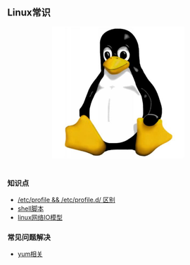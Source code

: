 ## Linux常识

<div align="center"> <img src="https://github.com/xuanchengsunjin/Jim_note/blob/sandbox/resource/img/operating_system/linux_logo.jpg" width="300px"> </div><br>

### 知识点
 
- [/etc/profile && /etc/profile.d/ 区别](https://github.com/xuanchengsunjin/Jim_note/blob/sandbox/note/operating_system/linux/profile.md)
- [shell脚本](https://github.com/xuanchengsunjin/Jim_note/blob/sandbox/note/operating_system/linux/shell.md)
- [linux网络IO模型](https://github.com/xuanchengsunjin/Jim_note/blob/sandbox/note/operating_system/linux/net_io.md)

### 常见问题解决

- [yum相关](https://github.com/xuanchengsunjin/Jim_note/blob/sandbox/note/operating_system/linux/yum_repo.md)
